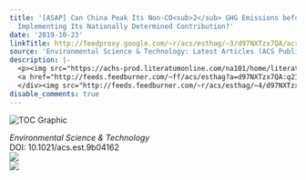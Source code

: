 ```yaml
---
title: '[ASAP] Can China Peak Its Non-CO<sub>2</sub> GHG Emissions before 2030 by
  Implementing Its Nationally Determined Contribution?'
date: '2019-10-23'
linkTitle: http://feedproxy.google.com/~r/acs/esthag/~3/d97NXTzx7QA/acs.est.9b04162
source: 'Environmental Science & Technology: Latest Articles (ACS Publications)'
description: |-
  <p><img src="https://achs-prod.literatumonline.com/na101/home/literatum/publisher/achs/journals/content/esthag/0/esthag.ahead-of-print/acs.est.9b04162/20191023/images/medium/es9b04162_0004.gif" alt="TOC Graphic"/></p><div><cite>Environmental Science & Technology</cite></div><div>DOI: 10.1021/acs.est.9b04162</div><div class="feedflare">
  <a href="http://feeds.feedburner.com/~ff/acs/esthag?a=d97NXTzx7QA:q2IZ36CQj54:yIl2AUoC8zA"><img src="http://feeds.feedburner.com/~ff/acs/esthag?d=yIl2AUoC8zA" border="0"></img></a>
  </div><img src="http://feeds.feedburner.com/~r/acs/esthag/~4/d97NXTzx7QA" ...
disable_comments: true
---
```

<p><img src="https://achs-prod.literatumonline.com/na101/home/literatum/publisher/achs/journals/content/esthag/0/esthag.ahead-of-print/acs.est.9b04162/20191023/images/medium/es9b04162_0004.gif" alt="TOC Graphic"/></p><div><cite>Environmental Science & Technology</cite></div><div>DOI: 10.1021/acs.est.9b04162</div><div class="feedflare">
<a href="http://feeds.feedburner.com/~ff/acs/esthag?a=d97NXTzx7QA:q2IZ36CQj54:yIl2AUoC8zA"><img src="http://feeds.feedburner.com/~ff/acs/esthag?d=yIl2AUoC8zA" border="0"></img></a>
</div><img src="http://feeds.feedburner.com/~r/acs/esthag/~4/d97NXTzx7QA" ...